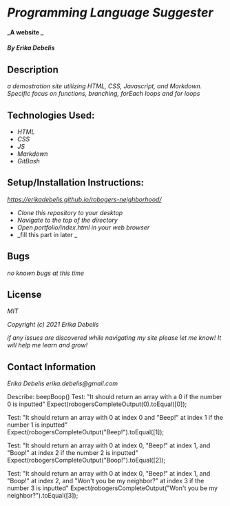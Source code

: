 # _Programming Language Suggester_

#### _A website _

#### _By Erika Debelis_

## Description

_a demostration site utilizing HTML, CSS, Javascript, and Markdown. Specific focus on functions, branching, forEach loops and for loops_

## Technologies Used:

* _HTML_
* _CSS_
* _JS_
* _Markdown_
* _GitBash_

## Setup/Installation Instructions:

_https://erikadebelis.github.io/robogers-neighborhood/_

* _Clone this repository to your desktop_
* _Navigate to the top of the directory_
* _Open portfolio/index.html in your web browser_
* _fill this part in later _


## Bugs

_no known bugs at this time_

## License

_MIT_

_Copyright (c) 2021 Erika Debelis_

_if any issues are discovered while navigating my site please let me know! It will help me learn and grow!_

## Contact Information

_Erika Debelis erika.debelis@gmail.com_


Describe: beepBoop()
Test: "It should return an array with a 0 if the number 0 is inputted"
Expect(robogersCompleteOutput(0).toEqual([0]);

Test: "It should return an array with 0 at index 0 and "Beep!" at index 1 if the number 1 is inputted"
Expect(robogersCompleteOutput("Beep!").toEqual([1]);

Test: "It should return an array with 0 at index 0, "Beep!" at index 1, and "Boop!" at index 2 if the number 2 is inputted"
Expect(robogersCompleteOutput("Boop!").toEqual([2]);

Test: "It should return an array with 0 at index 0, "Beep!" at index 1, and "Boop!" at index 2, and "Won't you be my neighbor?" at index 3 if the number 3 is inputted"
Expect(robogersCompleteOutput("Won't you be my neighbor?").toEqual([3]);

